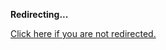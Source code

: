<!DOCTYPE html>
<html>
<head>
<title>Redirecting...</title>
<link rel="canonical" href="http://home.jle0.com:4111/entry/auto-a-todo-gui-application-with-auto-on.md"/>
<meta http-equiv="content-type" content="text/html; charset=utf-8" />
<meta http-equiv="refresh" content="0; url=#{destination_path}" />
</head>
<body>
  <p><strong>Redirecting...</strong></p>
  <p><a href='http://home.jle0.com:4111/entry/auto-a-todo-gui-application-with-auto-on.md'>Click here if you are not redirected.</a></p>
  <script>
    document.location.href = "http://home.jle0.com:4111/entry/auto-a-todo-gui-application-with-auto-on.md";
  </script>
</body>
</html>
